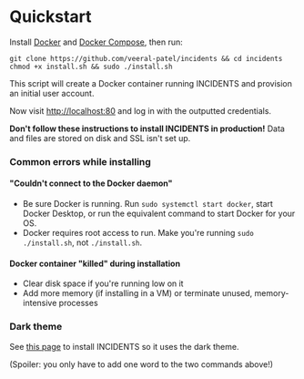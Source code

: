 # Quickstart

Install [Docker](https://docs.docker.com/install/) and [Docker Compose](https://docs.docker.com/compose/install/), then run:

```
git clone https://github.com/veeral-patel/incidents && cd incidents
chmod +x install.sh && sudo ./install.sh
```

This script will create a Docker container running INCIDENTS and provision an initial user account.

Now visit [http://localhost:80](http://localhost:80) and log in with the outputted credentials.

**Don't follow these instructions to install INCIDENTS in production!** Data and files are stored on disk and SSL isn't set up.

### Common errors while installing

#### "Couldn't connect to the Docker daemon"

- Be sure Docker is running. Run `sudo systemctl start docker`, start Docker
  Desktop, or run the equivalent command to start Docker for your OS.
- Docker requires root access to run. Make you're running `sudo ./install.sh`, not `./install.sh`.

#### Docker container "killed" during installation

- Clear disk space if you're running low on it
- Add more memory (if installing in a VM) or terminate unused,
  memory-intensive processes

### Dark theme

See [this page](https://tryincidents.com/dark_theme/) to
install INCIDENTS so it uses the dark theme.

(Spoiler: you only have to add one word to the two commands above!)
